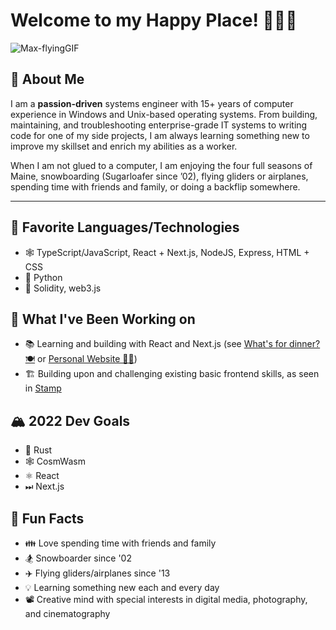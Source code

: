 # Welcome to my Happy Place! 👋👨‍💻
![Max-flyingGIF](https://user-images.githubusercontent.com/23141894/152078843-6f108d8d-e512-454a-b4cd-ffe549e29e4b.gif)

## 📝 About Me
I am a **passion-driven** systems engineer with 15+ years of computer experience in Windows and Unix-based operating systems.
From building, maintaining, and troubleshooting enterprise-grade IT systems to writing code for one of my side
projects, I am always learning something new to improve my skillset and enrich my abilities as a worker. 

When I am not glued to a computer, I am enjoying the four full seasons of Maine, snowboarding (Sugarloafer since ’02), flying gliders or airplanes,
spending time with friends and family, or doing a backflip somewhere.

---

## 🌟 Favorite Languages/Technologies
- 🕸 TypeScript/JavaScript, React + Next.js, NodeJS, Express, HTML + CSS 
- 🐍 Python
- 🔗 Solidity, web3.js

## 🔨 What I've Been Working on
- 📚 Learning and building with React and Next.js (see [What's for dinner? 🍽](https://github.com/snowboardit/whatsfordinner) or [Personal Website 👨‍💻](https://github.com/snowboardit/website-2022))
- 🏗️ Building upon and challenging existing basic frontend skills, as seen in [Stamp](https://github.com/snowboardit/ThesisTesting)

## 🏔 2022 Dev Goals
- 🔧 Rust
- 🕸️ CosmWasm
- ⚛️ React
- ⏭ Next.js

## 🎈 Fun Facts
- 👪 Love spending time with friends and family
- 🏂 Snowboarder since '02
- ✈️ Flying gliders/airplanes since '13
- 💡 Learning something new each and every day
- 📽️ Creative mind with special interests in digital media, photography, and cinematography
